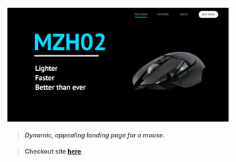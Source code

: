 ![Home page snapshot](home-page-snapshot.png)

> #### _Dynamic, appealing landing page for a mouse._

> #### **Checkout site [here](https://okay-head.github.io/Landing-page/)**

